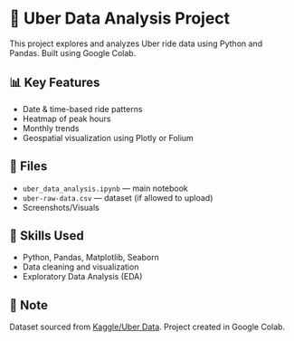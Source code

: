 # 🚗 Uber Data Analysis Project

This project explores and analyzes Uber ride data using Python and Pandas. Built using Google Colab.

## 📊 Key Features
- Date & time-based ride patterns
- Heatmap of peak hours
- Monthly trends
- Geospatial visualization using Plotly or Folium

## 📁 Files
- `uber_data_analysis.ipynb` — main notebook
- `uber-raw-data.csv` — dataset (if allowed to upload)
- Screenshots/Visuals

## 🧠 Skills Used
- Python, Pandas, Matplotlib, Seaborn
- Data cleaning and visualization
- Exploratory Data Analysis (EDA)

## 📌 Note
Dataset sourced from [Kaggle/Uber Data](https://www.kaggle.com/...). Project created in Google Colab.

